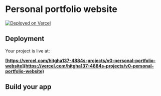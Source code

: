 # Personal portfolio website


[![Deployed on Vercel](https://img.shields.io/badge/Deployed%20on-Vercel-black?style=for-the-badge&logo=vercel)](https://vercel.com/hitgha137-4884s-projects/v0-personal-portfolio-website)


## Deployment

Your project is live at:

**[https://vercel.com/hitgha137-4884s-projects/v0-personal-portfolio-website](https://vercel.com/hitgha137-4884s-projects/v0-personal-portfolio-website)**

## Build your app




